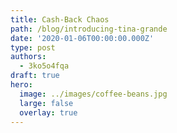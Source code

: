 ```yaml
---
title: Cash-Back Chaos
path: /blog/introducing-tina-grande
date: '2020-01-06T00:00:00.000Z'
type: post
authors:
  - 3ko5o4fqa
draft: true
hero:
  image: ../images/coffee-beans.jpg
  large: false
  overlay: true
---
```

